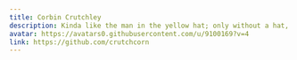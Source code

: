 ```yaml
---
title: Corbin Crutchley
description: Kinda like the man in the yellow hat; only without a hat, or monkey, or really any other resemblance to the man.
avatar: https://avatars0.githubusercontent.com/u/9100169?v=4
link: https://github.com/crutchcorn
---
```

